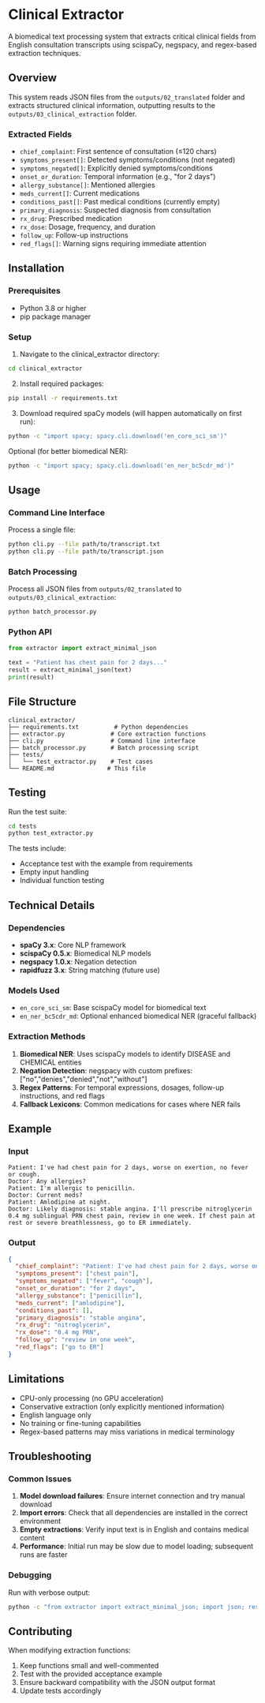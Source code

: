 # Clinical Extractor

A biomedical text processing system that extracts critical clinical fields from English consultation transcripts using scispaCy, negspacy, and regex-based extraction techniques.

## Overview

This system reads JSON files from the `outputs/02_translated` folder and extracts structured clinical information, outputting results to the `outputs/03_clinical_extraction` folder.

### Extracted Fields

- `chief_complaint`: First sentence of consultation (≤120 chars)
- `symptoms_present[]`: Detected symptoms/conditions (not negated)
- `symptoms_negated[]`: Explicitly denied symptoms/conditions
- `onset_or_duration`: Temporal information (e.g., "for 2 days")
- `allergy_substance[]`: Mentioned allergies
- `meds_current[]`: Current medications
- `conditions_past[]`: Past medical conditions (currently empty)
- `primary_diagnosis`: Suspected diagnosis from consultation
- `rx_drug`: Prescribed medication
- `rx_dose`: Dosage, frequency, and duration
- `follow_up`: Follow-up instructions
- `red_flags[]`: Warning signs requiring immediate attention

## Installation

### Prerequisites

- Python 3.8 or higher
- pip package manager

### Setup

1. Navigate to the clinical_extractor directory:
```bash
cd clinical_extractor
```

2. Install required packages:
```bash
pip install -r requirements.txt
```

3. Download required spaCy models (will happen automatically on first run):
```bash
python -c "import spacy; spacy.cli.download('en_core_sci_sm')"
```

Optional (for better biomedical NER):
```bash
python -c "import spacy; spacy.cli.download('en_ner_bc5cdr_md')"
```

## Usage

### Command Line Interface

Process a single file:
```bash
python cli.py --file path/to/transcript.txt
python cli.py --file path/to/transcript.json
```

### Batch Processing

Process all JSON files from `outputs/02_translated` to `outputs/03_clinical_extraction`:
```bash
python batch_processor.py
```

### Python API

```python
from extractor import extract_minimal_json

text = "Patient has chest pain for 2 days..."
result = extract_minimal_json(text)
print(result)
```

## File Structure

```
clinical_extractor/
├── requirements.txt          # Python dependencies
├── extractor.py             # Core extraction functions
├── cli.py                   # Command line interface
├── batch_processor.py       # Batch processing script
├── tests/
│   └── test_extractor.py    # Test cases
└── README.md               # This file
```

## Testing

Run the test suite:
```bash
cd tests
python test_extractor.py
```

The tests include:
- Acceptance test with the example from requirements
- Empty input handling
- Individual function testing

## Technical Details

### Dependencies

- **spaCy 3.x**: Core NLP framework
- **scispaCy 0.5.x**: Biomedical NLP models
- **negspacy 1.0.x**: Negation detection
- **rapidfuzz 3.x**: String matching (future use)

### Models Used

- `en_core_sci_sm`: Base scispaCy model for biomedical text
- `en_ner_bc5cdr_md`: Optional enhanced biomedical NER (graceful fallback)

### Extraction Methods

1. **Biomedical NER**: Uses scispaCy models to identify DISEASE and CHEMICAL entities
2. **Negation Detection**: negspacy with custom prefixes: ["no","denies","denied","not","without"]
3. **Regex Patterns**: For temporal expressions, dosages, follow-up instructions, and red flags
4. **Fallback Lexicons**: Common medications for cases where NER fails

## Example

### Input
```
Patient: I've had chest pain for 2 days, worse on exertion, no fever or cough.
Doctor: Any allergies?
Patient: I'm allergic to penicillin.
Doctor: Current meds?
Patient: Amlodipine at night.
Doctor: Likely diagnosis: stable angina. I'll prescribe nitroglycerin 0.4 mg sublingual PRN chest pain, review in one week. If chest pain at rest or severe breathlessness, go to ER immediately.
```

### Output
```json
{
  "chief_complaint": "Patient: I've had chest pain for 2 days, worse on exertion, no fever or cough",
  "symptoms_present": ["chest pain"],
  "symptoms_negated": ["fever", "cough"],
  "onset_or_duration": "for 2 days",
  "allergy_substance": ["penicillin"],
  "meds_current": ["amlodipine"],
  "conditions_past": [],
  "primary_diagnosis": "stable angina",
  "rx_drug": "nitroglycerin",
  "rx_dose": "0.4 mg PRN",
  "follow_up": "review in one week",
  "red_flags": ["go to ER"]
}
```

## Limitations

- CPU-only processing (no GPU acceleration)
- Conservative extraction (only explicitly mentioned information)
- English language only
- No training or fine-tuning capabilities
- Regex-based patterns may miss variations in medical terminology

## Troubleshooting

### Common Issues

1. **Model download failures**: Ensure internet connection and try manual download
2. **Import errors**: Check that all dependencies are installed in the correct environment
3. **Empty extractions**: Verify input text is in English and contains medical content
4. **Performance**: Initial run may be slow due to model loading; subsequent runs are faster

### Debugging

Run with verbose output:
```bash
python -c "from extractor import extract_minimal_json; import json; result = extract_minimal_json('your text here'); print(json.dumps(result, indent=2))"
```

## Contributing

When modifying extraction functions:
1. Keep functions small and well-commented
2. Test with the provided acceptance example
3. Ensure backward compatibility with the JSON output format
4. Update tests accordingly 